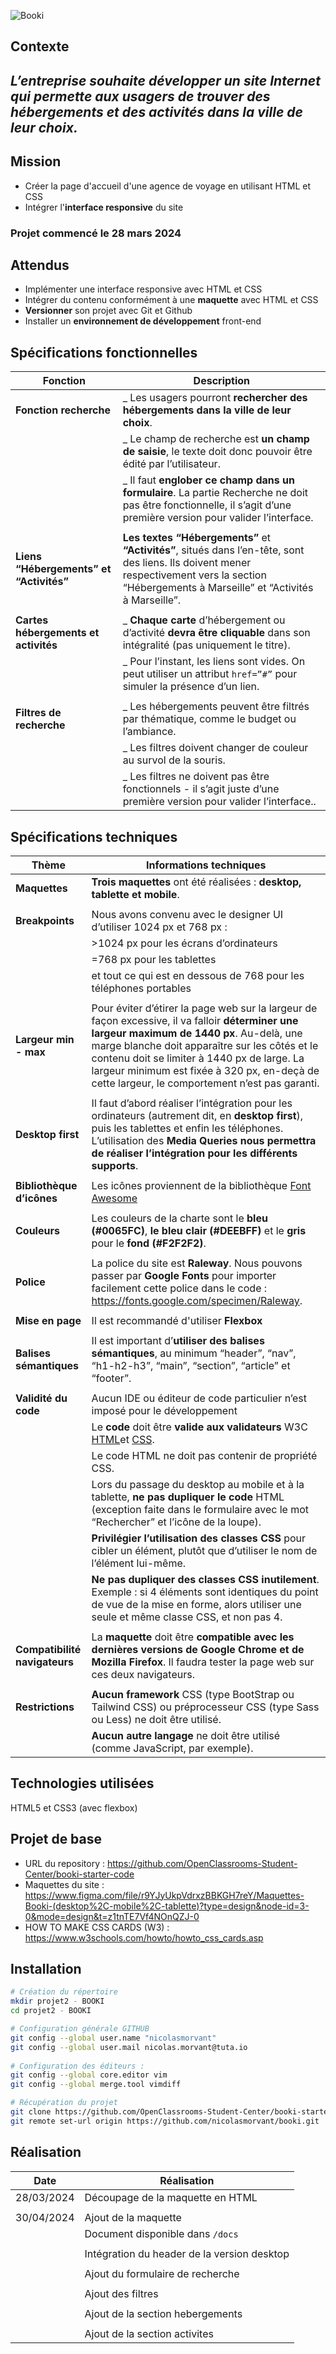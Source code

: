 ![Booki](https://booki.mathisbarre.com/img/booki_banner.png)
### 
###
## Contexte
## _L’entreprise souhaite développer un site Internet qui permette aux usagers de trouver des hébergements et des activités dans la ville de leur choix._
### 
###
## Mission
- Créer la page d'accueil d'une agence de voyage en utilisant HTML et CSS
- Intégrer l'**interface responsive** du site
### Projet commencé le 28 mars 2024

### 
###
## Attendus
- Implémenter une interface responsive avec HTML et CSS
- Intégrer du contenu conformément à une **maquette** avec HTML et CSS
- **Versionner** son projet avec Git et Github
- Installer un **environnement de développement** front-end

### 
###
## Spécifications fonctionnelles

| Fonction | Description |
| ------ | ------ |
|**Fonction recherche**| _ Les usagers pourront **rechercher des hébergements dans la ville de leur choix**. |
|| _ Le champ de recherche est **un champ de saisie**, le texte doit donc pouvoir être édité par l’utilisateur.|
|  | _ Il faut **englober ce champ dans un formulaire**. La partie Recherche ne doit pas être fonctionnelle, il s’agit d’une première version pour valider l’interface. |
|||
|**Liens “Hébergements” et “Activités”**|**Les textes “Hébergements”** et **“Activités”**, situés dans l’en-tête, sont des liens. Ils doivent mener respectivement vers la section “Hébergements à Marseille” et “Activités à Marseille”.|
|||
|**Cartes hébergements et activités**|_ **Chaque carte** d’hébergement ou d’activité **devra être cliquable** dans son intégralité (pas uniquement le titre).|
||_ Pour l’instant, les liens sont vides. On peut utiliser un attribut `href=”#”` pour simuler la présence d’un lien.|
|||
|**Filtres de recherche**|_ Les hébergements peuvent être filtrés par thématique, comme le budget ou l’ambiance.|
||_ Les filtres doivent changer de couleur au survol de la souris.|
||_ Les filtres ne doivent pas être fonctionnels - il s’agit juste d’une première version pour valider l’interface..|


### 
###
## Spécifications techniques

| Thème | Informations techniques |
| ------ | ------ |
|**Maquettes**|**Trois maquettes** ont été réalisées : **desktop, tablette et mobile**.|
|||
|**Breakpoints**|Nous avons convenu avec le designer UI d’utiliser 1024 px et 768 px :|
||>1024 px pour les écrans d’ordinateurs|
||=768 px pour les tablettes|
||et tout ce qui est en dessous de 768 pour les téléphones portables|
|||
|**Largeur min - max**|Pour éviter d’étirer la page web sur la largeur de façon excessive, il va falloir **déterminer une largeur maximum de 1440 px**. Au-delà, une marge blanche doit apparaître sur les côtés et le contenu doit se limiter à 1440 px de large. La largeur minimum est fixée à 320 px, en-deçà de cette largeur, le comportement n’est pas garanti.|
|||
|**Desktop first**|Il faut d’abord réaliser l’intégration pour les ordinateurs (autrement dit, en **desktop first**), puis les tablettes et enfin les téléphones. L’utilisation des **Media Queries nous permettra de réaliser l’intégration pour les différents supports**.|
|||
|**Bibliothèque d’icônes**|Les icônes proviennent de la bibliothèque [Font Awesome](https://docs.fontawesome.com/web/setup/get-started)|
|||
|**Couleurs**|Les couleurs de la charte sont le **bleu (#0065FC)**, **le bleu clair (#DEEBFF)** et le **gris** pour le **fond (#F2F2F2)**.|
|||
|**Police**|La police du site est **Raleway**. Nous pouvons passer par **Google Fonts** pour importer facilement cette police dans le code : https://fonts.google.com/specimen/Raleway.|
|||
|**Mise en page**|Il est recommandé d'utiliser **Flexbox**|
|||
|**Balises sémantiques**|Il est important d’**utiliser des balises sémantiques**, au minimum “header”, “nav”, “h1-h2-h3”, “main”, “section”, “article” et “footer”.|
|||
|**Validité du code**|Aucun IDE ou éditeur de code particulier n’est imposé pour le développement|
||Le **code** doit être **valide aux validateurs** W3C [HTML](https://validator.w3.org/)et [CSS](https://jigsaw.w3.org/css-validator/).|
||Le code HTML ne doit pas contenir de propriété CSS.|
||Lors du passage du desktop au mobile et à la tablette, **ne pas dupliquer le code** HTML (exception faite dans le formulaire avec le mot “Rechercher” et l’icône de la loupe).|
||**Privilégier l’utilisation des classes CSS** pour cibler un élément, plutôt que d’utiliser le nom de l’élément lui-même.|
||**Ne pas dupliquer des classes CSS inutilement**. Exemple : si 4 éléments sont identiques du point de vue de la mise en forme, alors utiliser une seule et même classe CSS, et non pas 4.|
|||
|**Compatibilité navigateurs**|La **maquette** doit être **compatible avec les dernières versions de Google Chrome et de Mozilla Firefox**. Il faudra tester la page web sur ces deux navigateurs.|
|||
|**Restrictions**|**Aucun framework** CSS (type BootStrap ou Tailwind CSS) ou préprocesseur CSS (type Sass ou Less) ne doit être utilisé.|
||**Aucun autre langage** ne doit être utilisé (comme JavaScript, par exemple).|



### 
###
## Technologies utilisées

HTML5 et CSS3 (avec flexbox)


### 
###
## Projet de base

- URL du repository : https://github.com/OpenClassrooms-Student-Center/booki-starter-code
- Maquettes du site : https://www.figma.com/file/r9YJyUkpVdrxzBBKGH7reY/Maquettes-Booki-(desktop%2C-mobile%2C-tablette)?type=design&node-id=3-0&mode=design&t=z1tnTE7Vf4NOnQZJ-0
- HOW TO MAKE CSS CARDS (W3) : https://www.w3schools.com/howto/howto_css_cards.asp
### 
###
## Installation

```sh
# Création du répertoire
mkdir projet2 - BOOKI
cd projet2 - BOOKI

# Configuration générale GITHUB
git config --global user.name "nicolasmorvant"
git config --global user.mail nicolas.morvant@tuta.io
    
# Configuration des éditeurs :
git config --global core.editor vim 
git config --global merge.tool vimdiff

# Récupération du projet
git clone https://github.com/OpenClassrooms-Student-Center/booki-starter-code
git remote set-url origin https://github.com/nicolasmorvant/booki.git
```

### 
###
## Réalisation

| Date | Réalisation |
| ------ | ------ |
| 28/03/2024 | Découpage de la maquette en HTML |
|||
| 30/04/2024 | Ajout de la maquette  |
| | Document disponible dans ```/docs``` |
|||
| | Intégration du header de la version desktop |
|||
||  Ajout du formulaire de recherche|
|||
||  Ajout des filtres|
|||
|| Ajout de la section hebergements|
|||
|| Ajout de la section activites|